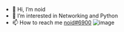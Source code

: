 - 👋 Hi, I’m noid
- 👀 I’m interested in Networking and Python
- 📫 How to reach me [noid#6900](https://discordapp.com/users/981079408850903111/)
![image](https://user-images.githubusercontent.com/111410804/187043771-512177e7-8b9b-48f6-a06d-071555c3a39b.png)


<!---
ilynoid/ilynoid is a ✨ special ✨ repository because its `README.md` (this file) appears on your GitHub profile.
You can click the Preview link to take a look at your changes.
--->
